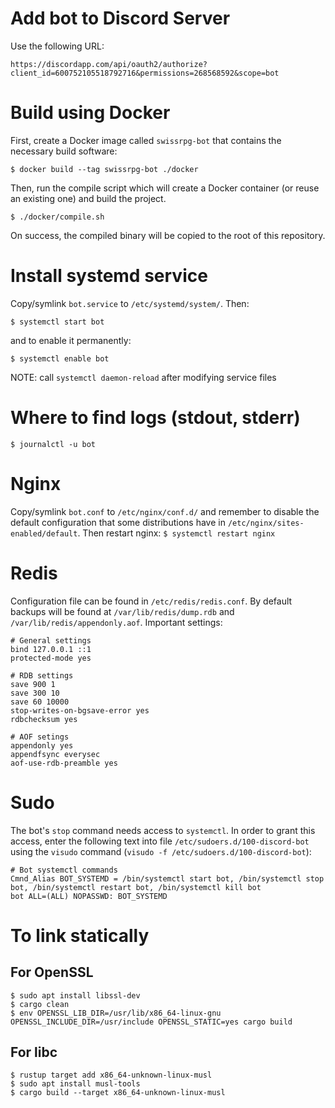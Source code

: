 # Add bot to Discord Server

Use the following URL:

`https://discordapp.com/api/oauth2/authorize?client_id=600752105518792716&permissions=268568592&scope=bot`

# Build using Docker

First, create a Docker image called `swissrpg-bot` that contains the necessary build software:

`$ docker build --tag swissrpg-bot ./docker`

Then, run the compile script which will create a Docker container (or reuse an existing one) and build the project.

`$ ./docker/compile.sh`

On success, the compiled binary will be copied to the root of this repository.

# Install systemd service

Copy/symlink `bot.service` to `/etc/systemd/system/`. Then:

`$ systemctl start bot`

and to enable it permanently:

`$ systemctl enable bot`

NOTE: call `systemctl daemon-reload` after modifying service files

# Where to find logs (stdout, stderr)

`$ journalctl -u bot`

# Nginx

Copy/symlink `bot.conf` to `/etc/nginx/conf.d/` and remember to disable the default configuration that some distributions have in `/etc/nginx/sites-enabled/default`. Then restart nginx: `$ systemctl restart nginx`

# Redis

Configuration file can be found in `/etc/redis/redis.conf`. By default backups will be found at `/var/lib/redis/dump.rdb` and `/var/lib/redis/appendonly.aof`.
Important settings:

```
# General settings
bind 127.0.0.1 ::1
protected-mode yes

# RDB settings
save 900 1
save 300 10
save 60 10000
stop-writes-on-bgsave-error yes
rdbchecksum yes

# AOF setings
appendonly yes
appendfsync everysec
aof-use-rdb-preamble yes
```

# Sudo

The bot's `stop` command needs access to `systemctl`. In order to grant this access,
enter the following text into file `/etc/sudoers.d/100-discord-bot` using the
`visudo` command (`visudo -f /etc/sudoers.d/100-discord-bot`):

```
# Bot systemctl commands
Cmnd_Alias BOT_SYSTEMD = /bin/systemctl start bot, /bin/systemctl stop bot, /bin/systemctl restart bot, /bin/systemctl kill bot
bot ALL=(ALL) NOPASSWD: BOT_SYSTEMD
```

# To link statically

## For OpenSSL

`$ sudo apt install libssl-dev`\
`$ cargo clean`\
`$ env OPENSSL_LIB_DIR=/usr/lib/x86_64-linux-gnu OPENSSL_INCLUDE_DIR=/usr/include OPENSSL_STATIC=yes cargo build`

## For libc

`$ rustup target add x86_64-unknown-linux-musl`\
`$ sudo apt install musl-tools`\
`$ cargo build --target x86_64-unknown-linux-musl`
